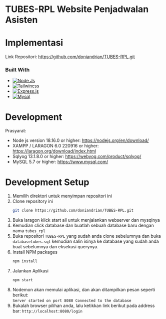 # TUBES-RPL Website Penjadwalan Asisten
# Implementasi
Link Repositori: https://github.com/doniandrian/TUBES-RPL.git


### Built With
* [![Node Js](https://img.shields.io/badge/Node%20js-339933?style=for-the-badge&logo=nodedotjs&logoColor=white)](https://nodejs.org/)
* [![Tailwincss](https://img.shields.io/badge/Tailwind_CSS-38B2AC?style=for-the-badge&logo=tailwind-css&logoColor=white)](https://tailwindcss.com/)
* [![Express.js](https://img.shields.io/badge/express.js-%23404d59.svg?style=for-the-badge&logo=express&logoColor=%2361DAFB)](https://expressjs.com/)
* [![Mysql](https://img.shields.io/badge/MySQL-005C84?style=for-the-badge&logo=mysql&logoColor=white)](https://www.mysql.com/)




# Development
Prasyarat:
- Node js version 18.16.0 or higher: https://nodejs.org/en/download/
- XAMPP / LARAGON 6.0 220916 or higher: https://laragon.org/download/index.html
- Sqlyog 13.1.8.0 or higher: https://webyog.com/product/sqlyog/
- MySQL 5.7 or higher: https://www.mysql.com/

# Development Setup

1. Memilih direktori untuk menyimpan repositori ini
2. Clone repository ini
   ```sh
   git clone https://github.com/doniandrian/TUBES-RPL.git
   ```
3. Buka laragon klick start all untuk menjalankan webserver dan mysqlnya
4. Kemudian click database dan buatlah sebuah database baru dengan nama `tubes_rpl`
5. Buka repositori `TUBES-RPL` yang sudah anda clone sebelumnya dan buka `databasetubes.sql` kemudian salin isinya ke database yang sudah anda buat sebelumnya dan eksekusi querynya.
6. Install NPM packages
   ```sh
   npm install
   ```
7. Jalankan Aplikasi 
   ```sh
   npm start
   ```
8. Nodemon akan memulai aplikasi, dan akan ditampilkan pesan seperti berikut:
   <br>
   `Server started on port 8080
    Connected to the database`
10. Bukalah browser pilihan anda, lalu ketikkan link berikut pada address bar:
   `http://localhost:8080/login`
       

  


